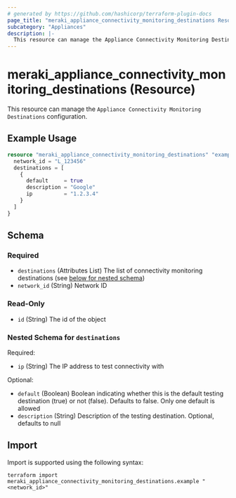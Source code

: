 ```yaml
---
# generated by https://github.com/hashicorp/terraform-plugin-docs
page_title: "meraki_appliance_connectivity_monitoring_destinations Resource - terraform-provider-meraki"
subcategory: "Appliances"
description: |-
  This resource can manage the Appliance Connectivity Monitoring Destinations configuration.
---
```


# meraki_appliance_connectivity_monitoring_destinations (Resource)

This resource can manage the `Appliance Connectivity Monitoring Destinations` configuration.

## Example Usage

```terraform
resource "meraki_appliance_connectivity_monitoring_destinations" "example" {
  network_id = "L_123456"
  destinations = [
    {
      default     = true
      description = "Google"
      ip          = "1.2.3.4"
    }
  ]
}
```

<!-- schema generated by tfplugindocs -->
## Schema

### Required

- `destinations` (Attributes List) The list of connectivity monitoring destinations (see [below for nested schema](#nestedatt--destinations))
- `network_id` (String) Network ID

### Read-Only

- `id` (String) The id of the object

<a id="nestedatt--destinations"></a>
### Nested Schema for `destinations`

Required:

- `ip` (String) The IP address to test connectivity with

Optional:

- `default` (Boolean) Boolean indicating whether this is the default testing destination (true) or not (false). Defaults to false. Only one default is allowed
- `description` (String) Description of the testing destination. Optional, defaults to null

## Import

Import is supported using the following syntax:

```shell
terraform import meraki_appliance_connectivity_monitoring_destinations.example "<network_id>"
```
